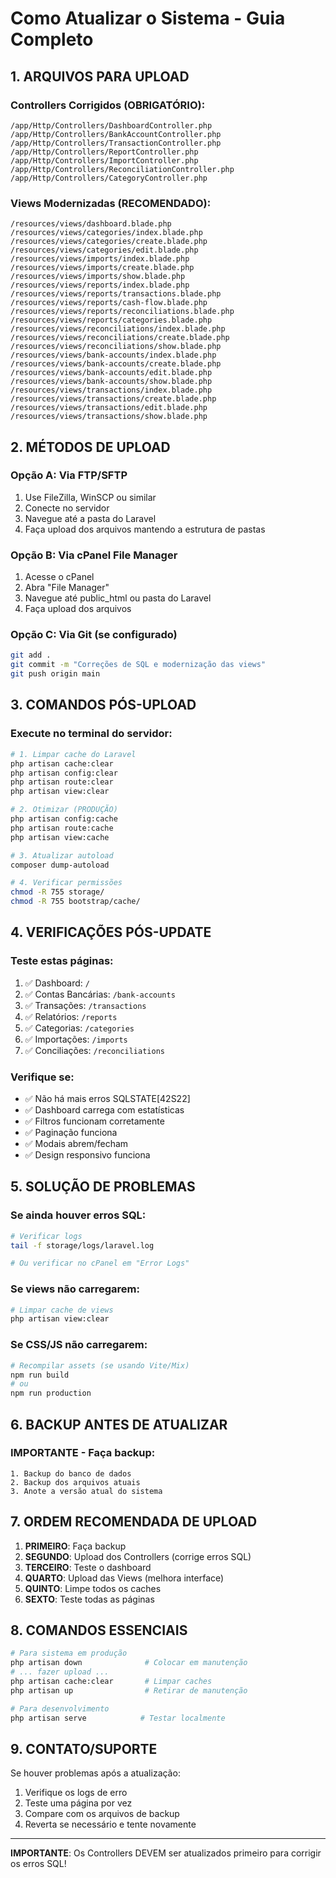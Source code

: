 # Como Atualizar o Sistema - Guia Completo

## 1. ARQUIVOS PARA UPLOAD

### Controllers Corrigidos (OBRIGATÓRIO):
```
/app/Http/Controllers/DashboardController.php
/app/Http/Controllers/BankAccountController.php  
/app/Http/Controllers/TransactionController.php
/app/Http/Controllers/ReportController.php
/app/Http/Controllers/ImportController.php
/app/Http/Controllers/ReconciliationController.php
/app/Http/Controllers/CategoryController.php
```

### Views Modernizadas (RECOMENDADO):
```
/resources/views/dashboard.blade.php
/resources/views/categories/index.blade.php
/resources/views/categories/create.blade.php
/resources/views/categories/edit.blade.php
/resources/views/imports/index.blade.php
/resources/views/imports/create.blade.php
/resources/views/imports/show.blade.php
/resources/views/reports/index.blade.php
/resources/views/reports/transactions.blade.php
/resources/views/reports/cash-flow.blade.php
/resources/views/reports/reconciliations.blade.php
/resources/views/reports/categories.blade.php
/resources/views/reconciliations/index.blade.php
/resources/views/reconciliations/create.blade.php
/resources/views/reconciliations/show.blade.php
/resources/views/bank-accounts/index.blade.php
/resources/views/bank-accounts/create.blade.php
/resources/views/bank-accounts/edit.blade.php
/resources/views/bank-accounts/show.blade.php
/resources/views/transactions/index.blade.php
/resources/views/transactions/create.blade.php
/resources/views/transactions/edit.blade.php
/resources/views/transactions/show.blade.php
```

## 2. MÉTODOS DE UPLOAD

### Opção A: Via FTP/SFTP
1. Use FileZilla, WinSCP ou similar
2. Conecte no servidor
3. Navegue até a pasta do Laravel
4. Faça upload dos arquivos mantendo a estrutura de pastas

### Opção B: Via cPanel File Manager
1. Acesse o cPanel
2. Abra "File Manager"
3. Navegue até public_html ou pasta do Laravel
4. Faça upload dos arquivos

### Opção C: Via Git (se configurado)
```bash
git add .
git commit -m "Correções de SQL e modernização das views"
git push origin main
```

## 3. COMANDOS PÓS-UPLOAD

### Execute no terminal do servidor:
```bash
# 1. Limpar cache do Laravel
php artisan cache:clear
php artisan config:clear
php artisan route:clear
php artisan view:clear

# 2. Otimizar (PRODUÇÃO)
php artisan config:cache
php artisan route:cache
php artisan view:cache

# 3. Atualizar autoload
composer dump-autoload

# 4. Verificar permissões
chmod -R 755 storage/
chmod -R 755 bootstrap/cache/
```

## 4. VERIFICAÇÕES PÓS-UPDATE

### Teste estas páginas:
1. ✅ Dashboard: `/`
2. ✅ Contas Bancárias: `/bank-accounts`
3. ✅ Transações: `/transactions`
4. ✅ Relatórios: `/reports`
5. ✅ Categorias: `/categories`
6. ✅ Importações: `/imports`
7. ✅ Conciliações: `/reconciliations`

### Verifique se:
- ✅ Não há mais erros SQLSTATE[42S22]
- ✅ Dashboard carrega com estatísticas
- ✅ Filtros funcionam corretamente
- ✅ Paginação funciona
- ✅ Modais abrem/fecham
- ✅ Design responsivo funciona

## 5. SOLUÇÃO DE PROBLEMAS

### Se ainda houver erros SQL:
```bash
# Verificar logs
tail -f storage/logs/laravel.log

# Ou verificar no cPanel em "Error Logs"
```

### Se views não carregarem:
```bash
# Limpar cache de views
php artisan view:clear
```

### Se CSS/JS não carregarem:
```bash
# Recompilar assets (se usando Vite/Mix)
npm run build
# ou
npm run production
```

## 6. BACKUP ANTES DE ATUALIZAR

### IMPORTANTE - Faça backup:
```
1. Backup do banco de dados
2. Backup dos arquivos atuais
3. Anote a versão atual do sistema
```

## 7. ORDEM RECOMENDADA DE UPLOAD

1. **PRIMEIRO**: Faça backup
2. **SEGUNDO**: Upload dos Controllers (corrige erros SQL)
3. **TERCEIRO**: Teste o dashboard
4. **QUARTO**: Upload das Views (melhora interface)
5. **QUINTO**: Limpe todos os caches
6. **SEXTO**: Teste todas as páginas

## 8. COMANDOS ESSENCIAIS

```bash
# Para sistema em produção
php artisan down              # Colocar em manutenção
# ... fazer upload ...
php artisan cache:clear       # Limpar caches
php artisan up                # Retirar de manutenção

# Para desenvolvimento
php artisan serve            # Testar localmente
```

## 9. CONTATO/SUPORTE

Se houver problemas após a atualização:
1. Verifique os logs de erro
2. Teste uma página por vez
3. Compare com os arquivos de backup
4. Reverta se necessário e tente novamente

---
**IMPORTANTE**: Os Controllers DEVEM ser atualizados primeiro para corrigir os erros SQL!
